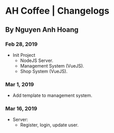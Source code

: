 # AH Coffee | Changelogs
## By Nguyen Anh Hoang

### Feb 28, 2019
- Init Project
  - NodeJS Server.
  - Management System (VueJS).
  - Shop System (VueJS).
### Mar 1, 2019
- Add template to management system.
### Mar 16, 2019
- Server:
  - Register, login, update user.
